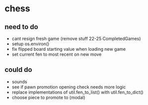# chess

## need to do
- cant resign fresh game (remove stuff 22-25 CompletedGames)
- setup os.environ()
- fix flipped board starting value when loading new game
- set current fen to most recent on new move

## could do
- sounds
- see if pawn promotion opening check needs more logic
- replace implementations of util.fen_to_list() with util.fen_to_dict()
- choose piece to promote to (modal)